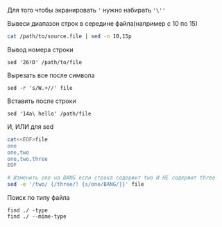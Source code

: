 Для того чтобы экранировать `'` нужно набирать `'\''`     

Вывеси диапазон строк в середине файла(например с 10 по 15)
```bash
cat /path/to/source.file | sed -n 10,15p
```

Вывод номера строки
```
sed '26!D' /path/to/file
```

Вырезать все после символа
```
sed -r 's/W.+//' file
```

Вставить после строки
```
sed '14a\ hello' /path/file
```

И, ИЛИ для sed
```sh
cat<<EOF>file
one
one,two
one,two,three
EOF

# Изменить one на BANG если строка содержит two И НЕ содержит three
sed -e '/two/ {/three/! {s/one/BANG/}}' file
```

Поиск по типу файла
```
find ./ -type
find ./ --mime-type
```
